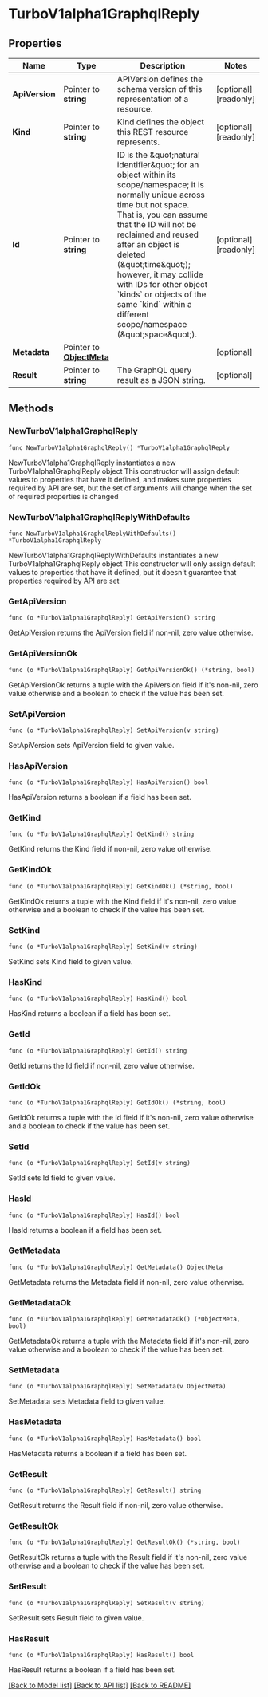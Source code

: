 # TurboV1alpha1GraphqlReply

## Properties

Name | Type | Description | Notes
------------ | ------------- | ------------- | -------------
**ApiVersion** | Pointer to **string** | APIVersion defines the schema version of this representation of a resource. | [optional] [readonly] 
**Kind** | Pointer to **string** | Kind defines the object this REST resource represents. | [optional] [readonly] 
**Id** | Pointer to **string** | ID is the \&quot;natural identifier\&quot; for an object within its scope/namespace; it is normally unique across time but not space. That is, you can assume that the ID will not be reclaimed and reused after an object is deleted (\&quot;time\&quot;); however, it may collide with IDs for other object &#x60;kinds&#x60; or objects of the same &#x60;kind&#x60; within a different scope/namespace (\&quot;space\&quot;). | [optional] [readonly] 
**Metadata** | Pointer to [**ObjectMeta**](ObjectMeta.md) |  | [optional] 
**Result** | Pointer to **string** | The GraphQL query result as a JSON string. | [optional] 

## Methods

### NewTurboV1alpha1GraphqlReply

`func NewTurboV1alpha1GraphqlReply() *TurboV1alpha1GraphqlReply`

NewTurboV1alpha1GraphqlReply instantiates a new TurboV1alpha1GraphqlReply object
This constructor will assign default values to properties that have it defined,
and makes sure properties required by API are set, but the set of arguments
will change when the set of required properties is changed

### NewTurboV1alpha1GraphqlReplyWithDefaults

`func NewTurboV1alpha1GraphqlReplyWithDefaults() *TurboV1alpha1GraphqlReply`

NewTurboV1alpha1GraphqlReplyWithDefaults instantiates a new TurboV1alpha1GraphqlReply object
This constructor will only assign default values to properties that have it defined,
but it doesn't guarantee that properties required by API are set

### GetApiVersion

`func (o *TurboV1alpha1GraphqlReply) GetApiVersion() string`

GetApiVersion returns the ApiVersion field if non-nil, zero value otherwise.

### GetApiVersionOk

`func (o *TurboV1alpha1GraphqlReply) GetApiVersionOk() (*string, bool)`

GetApiVersionOk returns a tuple with the ApiVersion field if it's non-nil, zero value otherwise
and a boolean to check if the value has been set.

### SetApiVersion

`func (o *TurboV1alpha1GraphqlReply) SetApiVersion(v string)`

SetApiVersion sets ApiVersion field to given value.

### HasApiVersion

`func (o *TurboV1alpha1GraphqlReply) HasApiVersion() bool`

HasApiVersion returns a boolean if a field has been set.

### GetKind

`func (o *TurboV1alpha1GraphqlReply) GetKind() string`

GetKind returns the Kind field if non-nil, zero value otherwise.

### GetKindOk

`func (o *TurboV1alpha1GraphqlReply) GetKindOk() (*string, bool)`

GetKindOk returns a tuple with the Kind field if it's non-nil, zero value otherwise
and a boolean to check if the value has been set.

### SetKind

`func (o *TurboV1alpha1GraphqlReply) SetKind(v string)`

SetKind sets Kind field to given value.

### HasKind

`func (o *TurboV1alpha1GraphqlReply) HasKind() bool`

HasKind returns a boolean if a field has been set.

### GetId

`func (o *TurboV1alpha1GraphqlReply) GetId() string`

GetId returns the Id field if non-nil, zero value otherwise.

### GetIdOk

`func (o *TurboV1alpha1GraphqlReply) GetIdOk() (*string, bool)`

GetIdOk returns a tuple with the Id field if it's non-nil, zero value otherwise
and a boolean to check if the value has been set.

### SetId

`func (o *TurboV1alpha1GraphqlReply) SetId(v string)`

SetId sets Id field to given value.

### HasId

`func (o *TurboV1alpha1GraphqlReply) HasId() bool`

HasId returns a boolean if a field has been set.

### GetMetadata

`func (o *TurboV1alpha1GraphqlReply) GetMetadata() ObjectMeta`

GetMetadata returns the Metadata field if non-nil, zero value otherwise.

### GetMetadataOk

`func (o *TurboV1alpha1GraphqlReply) GetMetadataOk() (*ObjectMeta, bool)`

GetMetadataOk returns a tuple with the Metadata field if it's non-nil, zero value otherwise
and a boolean to check if the value has been set.

### SetMetadata

`func (o *TurboV1alpha1GraphqlReply) SetMetadata(v ObjectMeta)`

SetMetadata sets Metadata field to given value.

### HasMetadata

`func (o *TurboV1alpha1GraphqlReply) HasMetadata() bool`

HasMetadata returns a boolean if a field has been set.

### GetResult

`func (o *TurboV1alpha1GraphqlReply) GetResult() string`

GetResult returns the Result field if non-nil, zero value otherwise.

### GetResultOk

`func (o *TurboV1alpha1GraphqlReply) GetResultOk() (*string, bool)`

GetResultOk returns a tuple with the Result field if it's non-nil, zero value otherwise
and a boolean to check if the value has been set.

### SetResult

`func (o *TurboV1alpha1GraphqlReply) SetResult(v string)`

SetResult sets Result field to given value.

### HasResult

`func (o *TurboV1alpha1GraphqlReply) HasResult() bool`

HasResult returns a boolean if a field has been set.


[[Back to Model list]](../README.md#documentation-for-models) [[Back to API list]](../README.md#documentation-for-api-endpoints) [[Back to README]](../README.md)



